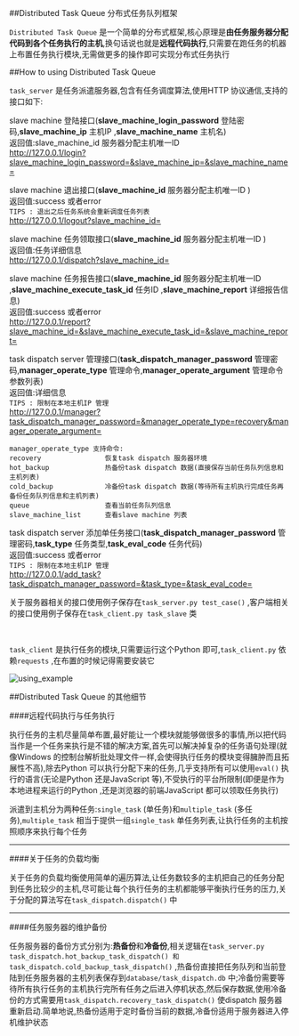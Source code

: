 
##Distributed Task Queue 分布式任务队列框架

  `Distributed Task Queue` 是一个简单的分布式框架,核心原理是**由任务服务器分配代码到各个任务执行的主机**,换句话说也就是**远程代码执行**,只需要在跑任务的机器上布置任务执行模块,无需做更多的操作即可实现分布式任务执行
  
##How to using Distributed Task Queue 

  `task_server` 是任务派遣服务器,包含有任务调度算法,使用HTTP 协议通信,支持的接口如下:<br/>
  
  slave machine 登陆接口(**slave_machine_login_password** 登陆密码,**slave_machine_ip** 主机IP ,**slave_machine_name** 主机名)<br/>
  返回值:slave_machine_id 服务器分配主机唯一ID <br/>
    http://127.0.0.1/login?slave_machine_login_password=&slave_machine_ip=&slave_machine_name=
  
  slave machine 退出接口(**slave_machine_id** 服务器分配主机唯一ID )<br/>
  返回值:success 或者error <br/>
  `TIPS : 退出之后任务系统会重新调度任务列表`<br/>
    http://127.0.0.1/logout?slave_machine_id=
  
  slave machine 任务领取接口(**slave_machine_id** 服务器分配主机唯一ID )<br/>
  返回值:任务详细信息<br/>
    http://127.0.0.1/dispatch?slave_machine_id=
  
  slave machine 任务报告接口(**slave_machine_id** 服务器分配主机唯一ID ,**slave_machine_execute_task_id** 任务ID ,**slave_machine_report** 详细报告信息)<br/>
  返回值:success 或者error <br/>
    http://127.0.0.1/report?slave_machine_id=&slave_machine_execute_task_id=&slave_machine_report=
    
  task dispatch server 管理接口(**task_dispatch_manager_password** 管理密码,**manager_operate_type** 管理命令,**manager_operate_argument** 管理命令参数列表)<br/>
  返回值:详细信息<br/>
  `TIPS : 限制在本地主机IP 管理`<br/>
    http://127.0.0.1/manager?task_dispatch_manager_password=&manager_operate_type=recovery&manager_operate_argument=
    
    manager_operate_type 支持命令:
    recovery                恢复task dispatch 服务器环境
    hot_backup              热备份task dispatch 数据(直接保存当前任务队列信息和主机列表)
    cold_backup             冷备份task dispatch 数据(等待所有主机执行完成任务再备份任务队列信息和主机列表)
    queue                   查看当前任务队列信息
    slave_machine_list      查看slave machine 列表
    
  task dispatch server 添加单任务接口(**task_dispatch_manager_password** 管理密码,**task_type** 任务类型,**task_eval_code** 任务代码)<br/>
  返回值:success 或者error<br/>
  `TIPS : 限制在本地主机IP 管理`<br/>
    http://127.0.0.1/add_task?task_dispatch_manager_password=&task_type=&task_eval_code=
  
  关于服务器相关的接口使用例子保存在`task_server.py test_case()` ,客户端相关的接口使用例子保存在`task_client.py task_slave` 类
  
  <br/>
  
  `task_client` 是执行任务的模块,只需要运行这个Python 即可,`task_client.py` 依赖`requests` ,在布置的时候记得需要安装它<br/>

  ![using_example](https://raw.githubusercontent.com/lcatro/Distributed-Task-Queue/master/readme_pic/using_example.png)

##Distributed Task Queue 的其他细节

####远程代码执行与任务执行

  执行任务的主机尽量简单布置,最好能让一个模块就能够做很多的事情,所以把代码当作是一个任务来执行是不错的解决方案,首先可以解决掉复杂的任务语句处理(就像Windows 的控制台解析批处理文件一样,会使得执行任务的模块变得臃肿而且拓展性不高),除去Python 可以执行分配下来的任务,几乎支持所有可以使用`eval()` 执行的语言(无论是Python 还是JavaScript 等),不受执行的平台所限制(即便是作为本地进程来运行的Python ,还是浏览器的前端JavaScript 都可以领取任务执行)<br/>

  派遣到主机分为两种任务:`single_task` (单任务)和`multiple_task` (多任务),`multiple_task` 相当于提供一组`single_task` 单任务列表,让执行任务的主机按照顺序来执行每个任务

---

####关于任务的负载均衡

  关于任务的负载均衡使用简单的遍历算法,让任务数较多的主机把自己的任务分配到任务比较少的主机,尽可能让每个执行任务的主机都能够平衡执行任务的压力,关于分配的算法写在`task_dispatch.dispatch()` 中

---

####任务服务器的维护备份

  任务服务器的备份方式分别为:**热备份**和**冷备份**,相关逻辑在`task_server.py task_dispatch.hot_backup_task_dispatch() 和task_dispatch.cold_backup_task_dispatch()` ,热备份直接把任务队列和当前登陆到任务服务器的主机列表保存到`database/task_dispatch.db` 中;冷备份需要等待所有执行任务的主机执行完所有任务之后进入停机状态,然后保存数据,使用冷备份的方式需要用`task_dispatch.recovery_task_dispatch()` 使dispatch 服务器重新启动.简单地说,热备份适用于定时备份当前的数据,冷备份适用于服务器进入停机维护状态
